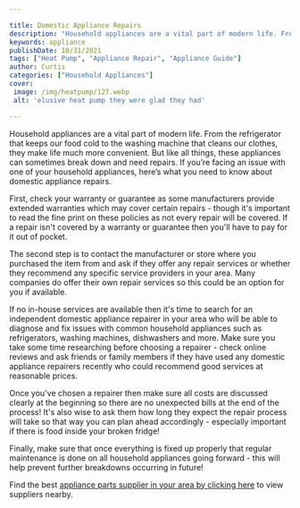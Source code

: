 ```yaml
---

title: Domestic Appliance Repairs
description: "Household appliances are a vital part of modern life. From the refrigerator that keeps our food cold to the washing machine that c...see more detail"
keywords: appliance
publishDate: 10/31/2021
tags: ["Heat Pump", "Appliance Repair", "Appliance Guide"]
author: Curtis
categories: ["Household Appliances"]
cover: 
 image: /img/heatpump/127.webp
 alt: 'elusive heat pump they were glad they had'

---
```


Household appliances are a vital part of modern life. From the refrigerator that keeps our food cold to the washing machine that cleans our clothes, they make life much more convenient. But like all things, these appliances can sometimes break down and need repairs. If you’re facing an issue with one of your household appliances, here’s what you need to know about domestic appliance repairs.

First, check your warranty or guarantee as some manufacturers provide extended warranties which may cover certain repairs - though it's important to read the fine print on these policies as not every repair will be covered. If a repair isn't covered by a warranty or guarantee then you'll have to pay for it out of pocket.

The second step is to contact the manufacturer or store where you purchased the item from and ask if they offer any repair services or whether they recommend any specific service providers in your area. Many companies do offer their own repair services so this could be an option for you if available. 

If no in-house services are available then it's time to search for an independent domestic appliance repairer in your area who will be able to diagnose and fix issues with common household appliances such as refrigerators, washing machines, dishwashers and more. Make sure you take some time researching before choosing a repairer - check online reviews and ask friends or family members if they have used any domestic appliance repairers recently who could recommend good services at reasonable prices. 

Once you've chosen a repairer then make sure all costs are discussed clearly at the beginning so there are no unexpected bills at the end of the process! It's also wise to ask them how long they expect the repair process will take so that way you can plan ahead accordingly - especially important if there is food inside your broken fridge! 
 
Finally, make sure that once everything is fixed up properly that regular maintenance is done on all household appliances going forward - this will help prevent further breakdowns occurring in future!

Find the best <a href="/pages/appliance-parts-suppliers/">appliance parts supplier in your area by clicking here</a> to view suppliers nearby.
